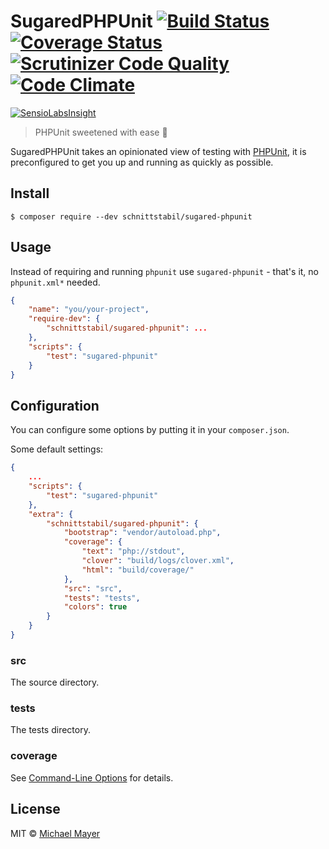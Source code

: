 # SugaredPHPUnit [![Build Status](https://travis-ci.org/schnittstabil/sugared-phpunit.svg?branch=master)](https://travis-ci.org/schnittstabil/sugared-phpunit) [![Coverage Status](https://coveralls.io/repos/schnittstabil/sugared-phpunit/badge.svg?branch=master&service=github)](https://coveralls.io/github/schnittstabil/sugared-phpunit?branch=master) [![Scrutinizer Code Quality](https://scrutinizer-ci.com/g/schnittstabil/sugared-phpunit/badges/quality-score.png?b=master)](https://scrutinizer-ci.com/g/schnittstabil/sugared-phpunit/?branch=master) [![Code Climate](https://codeclimate.com/github/schnittstabil/sugared-phpunit/badges/gpa.svg)](https://codeclimate.com/github/schnittstabil/sugared-phpunit)

[![SensioLabsInsight](https://insight.sensiolabs.com/projects/d937d693-2bb7-428b-be4a-817a1fb5d9a0/big.png)](https://insight.sensiolabs.com/projects/d937d693-2bb7-428b-be4a-817a1fb5d9a0)

> PHPUnit sweetened with ease :cherries:

SugaredPHPUnit takes an opinionated view of testing with [PHPUnit](https://phpunit.de), it is preconfigured to get you up and running as quickly as possible.

## Install

```
$ composer require --dev schnittstabil/sugared-phpunit
```

## Usage

Instead of requiring and running `phpunit` use `sugared-phpunit` - that's it, no `phpunit.xml*` needed.
```json
{
    "name": "you/your-project",
    "require-dev": {
        "schnittstabil/sugared-phpunit": ...
    },
    "scripts": {
        "test": "sugared-phpunit"
    }
}
```

## Configuration

You can configure some options by putting it in your `composer.json`.

Some default settings:
```json
{
    ...
    "scripts": {
        "test": "sugared-phpunit"
    },
    "extra": {
        "schnittstabil/sugared-phpunit": {
            "bootstrap": "vendor/autoload.php",
            "coverage": {
                "text": "php://stdout",
                "clover": "build/logs/clover.xml",
                "html": "build/coverage/"
            },
            "src": "src",
            "tests": "tests",
            "colors": true
        }
    }
}
```

### src

The source directory.

### tests

The tests directory.

### coverage

See [Command-Line Options](https://phpunit.de/manual/current/en/textui.html#textui.clioptions) for details.

## License

MIT © [Michael Mayer](http://schnittstabil.de)
